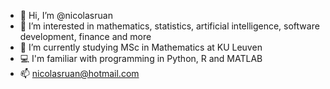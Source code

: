 - 👋 Hi, I’m @nicolasruan
- 👀 I’m interested in mathematics, statistics, artificial intelligence, software development, finance and more 
- 🌱 I’m currently studying MSc in Mathematics at KU Leuven
- 💻 I'm familiar with programming in Python, R and MATLAB
- 📫 nicolasruan@hotmail.com

<!---
nicolasruan/nicolasruan is a ✨ special ✨ repository because its `README.md` (this file) appears on your GitHub profile.
You can click the Preview link to take a look at your changes.
--->
